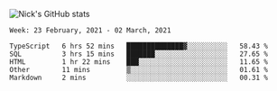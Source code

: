 ![Nick's GitHub stats](https://github-readme-stats.vercel.app/api?username=nickdark&theme=vue&show_icons=true)


<!--START_SECTION:waka-->
```text
Week: 23 February, 2021 - 02 March, 2021

TypeScript   6 hrs 52 mins   ██████████████▓░░░░░░░░░░   58.43 % 
SQL          3 hrs 15 mins   ███████░░░░░░░░░░░░░░░░░░   27.65 % 
HTML         1 hr 22 mins    ███░░░░░░░░░░░░░░░░░░░░░░   11.65 % 
Other        11 mins         ▒░░░░░░░░░░░░░░░░░░░░░░░░   01.61 % 
Markdown     2 mins          ░░░░░░░░░░░░░░░░░░░░░░░░░   00.31 % 
```
<!--END_SECTION:waka-->

<!--
**nickdark/nickdark** is a ✨ _special_ ✨ repository because its `README.md` (this file) appears on your GitHub profile.

Here are some ideas to get you started:

- 🔭 I’m currently working on ...
- 🌱 I’m currently learning ...
- 👯 I’m looking to collaborate on ...
- 🤔 I’m looking for help with ...
- 💬 Ask me about ...
- 📫 How to reach me: ...
- 😄 Pronouns: ...
- ⚡ Fun fact: ...
-->
